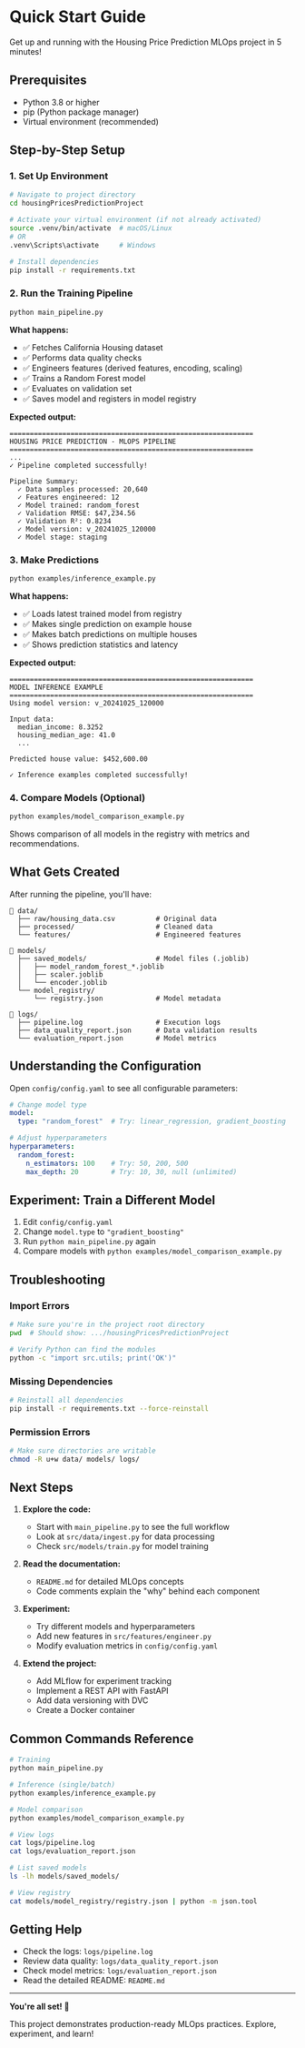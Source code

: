 # Quick Start Guide

Get up and running with the Housing Price Prediction MLOps project in 5 minutes!

## Prerequisites

- Python 3.8 or higher
- pip (Python package manager)
- Virtual environment (recommended)

## Step-by-Step Setup

### 1. Set Up Environment

```bash
# Navigate to project directory
cd housingPricesPredictionProject

# Activate your virtual environment (if not already activated)
source .venv/bin/activate  # macOS/Linux
# OR
.venv\Scripts\activate     # Windows

# Install dependencies
pip install -r requirements.txt
```

### 2. Run the Training Pipeline

```bash
python main_pipeline.py
```

**What happens:**
- ✅ Fetches California Housing dataset
- ✅ Performs data quality checks
- ✅ Engineers features (derived features, encoding, scaling)
- ✅ Trains a Random Forest model
- ✅ Evaluates on validation set
- ✅ Saves model and registers in model registry

**Expected output:**
```
============================================================
HOUSING PRICE PREDICTION - MLOPS PIPELINE
============================================================
...
✓ Pipeline completed successfully!

Pipeline Summary:
  ✓ Data samples processed: 20,640
  ✓ Features engineered: 12
  ✓ Model trained: random_forest
  ✓ Validation RMSE: $47,234.56
  ✓ Validation R²: 0.8234
  ✓ Model version: v_20241025_120000
  ✓ Model stage: staging
```

### 3. Make Predictions

```bash
python examples/inference_example.py
```

**What happens:**
- ✅ Loads latest trained model from registry
- ✅ Makes single prediction on example house
- ✅ Makes batch predictions on multiple houses
- ✅ Shows prediction statistics and latency

**Expected output:**
```
============================================================
MODEL INFERENCE EXAMPLE
============================================================
Using model version: v_20241025_120000

Input data:
  median_income: 8.3252
  housing_median_age: 41.0
  ...

Predicted house value: $452,600.00

✓ Inference examples completed successfully!
```

### 4. Compare Models (Optional)

```bash
python examples/model_comparison_example.py
```

Shows comparison of all models in the registry with metrics and recommendations.

## What Gets Created

After running the pipeline, you'll have:

```
📁 data/
  ├── raw/housing_data.csv          # Original data
  ├── processed/                    # Cleaned data
  └── features/                     # Engineered features

📁 models/
  ├── saved_models/                 # Model files (.joblib)
  │   ├── model_random_forest_*.joblib
  │   ├── scaler.joblib
  │   └── encoder.joblib
  └── model_registry/
      └── registry.json             # Model metadata

📁 logs/
  ├── pipeline.log                  # Execution logs
  ├── data_quality_report.json      # Data validation results
  └── evaluation_report.json        # Model metrics
```

## Understanding the Configuration

Open `config/config.yaml` to see all configurable parameters:

```yaml
# Change model type
model:
  type: "random_forest"  # Try: linear_regression, gradient_boosting

# Adjust hyperparameters
hyperparameters:
  random_forest:
    n_estimators: 100    # Try: 50, 200, 500
    max_depth: 20        # Try: 10, 30, null (unlimited)
```

## Experiment: Train a Different Model

1. Edit `config/config.yaml`
2. Change `model.type` to `"gradient_boosting"`
3. Run `python main_pipeline.py` again
4. Compare models with `python examples/model_comparison_example.py`

## Troubleshooting

### Import Errors
```bash
# Make sure you're in the project root directory
pwd  # Should show: .../housingPricesPredictionProject

# Verify Python can find the modules
python -c "import src.utils; print('OK')"
```

### Missing Dependencies
```bash
# Reinstall all dependencies
pip install -r requirements.txt --force-reinstall
```

### Permission Errors
```bash
# Make sure directories are writable
chmod -R u+w data/ models/ logs/
```

## Next Steps

1. **Explore the code:**
   - Start with `main_pipeline.py` to see the full workflow
   - Look at `src/data/ingest.py` for data processing
   - Check `src/models/train.py` for model training

2. **Read the documentation:**
   - `README.md` for detailed MLOps concepts
   - Code comments explain the "why" behind each component

3. **Experiment:**
   - Try different models and hyperparameters
   - Add new features in `src/features/engineer.py`
   - Modify evaluation metrics in `config/config.yaml`

4. **Extend the project:**
   - Add MLflow for experiment tracking
   - Implement a REST API with FastAPI
   - Add data versioning with DVC
   - Create a Docker container

## Common Commands Reference

```bash
# Training
python main_pipeline.py

# Inference (single/batch)
python examples/inference_example.py

# Model comparison
python examples/model_comparison_example.py

# View logs
cat logs/pipeline.log
cat logs/evaluation_report.json

# List saved models
ls -lh models/saved_models/

# View registry
cat models/model_registry/registry.json | python -m json.tool
```

## Getting Help

- Check the logs: `logs/pipeline.log`
- Review data quality: `logs/data_quality_report.json`
- Check model metrics: `logs/evaluation_report.json`
- Read the detailed README: `README.md`

---

**You're all set! 🚀**

This project demonstrates production-ready MLOps practices. Explore, experiment, and learn!
